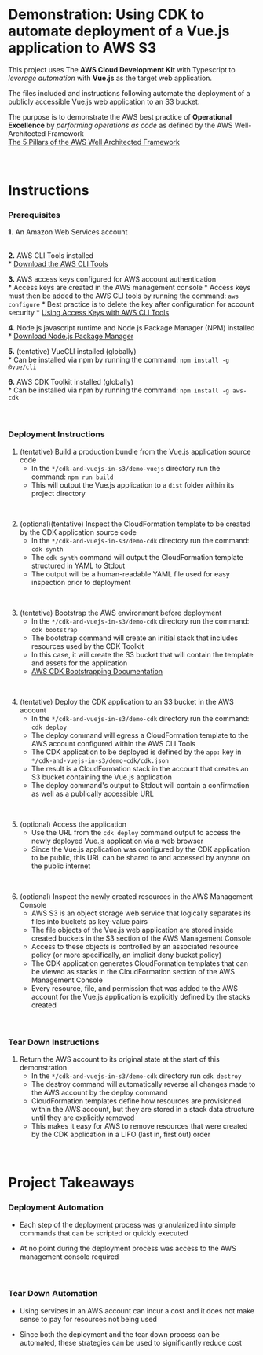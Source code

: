 # Demonstration: Using CDK to automate deployment of a Vue.js application to AWS S3

This project uses The **AWS Cloud Development Kit** with Typescript to *leverage automation* with **Vue.js** as the target web application.

The files included and instructions following automate the deployment of a publicly accessible Vue.js web application to an S3 bucket.

The purpose is to demonstrate the AWS best practice of **Operational Excellence** by *performing operations as code* as defined by the AWS Well-Architected Framework
<br/>[The 5 Pillars of the AWS Well Architected Framework](https://aws.amazon.com/blogs/apn/the-5-pillars-of-the-aws-well-architected-framework/)
<br/><br/><br/>


# Instructions

### Prerequisites

**1.** An Amazon Web Services account<br/>
<br/>

**2.** AWS CLI Tools installed<br/>
    * [Download the AWS CLI Tools](https://docs.aws.amazon.com/cli/latest/userguide/install-cliv2.html)
<br/>

**3.** AWS access keys configured for AWS account authentication<br/>
    * Access keys are created in the AWS management console
    * Access keys must then be added to the AWS CLI tools by running the command: `aws configure`
    * Best practice is to delete the key after configuration for account security
    * [Using Access Keys with AWS CLI Tools](https://docs.aws.amazon.com/cli/latest/userguide/cli-chap-configure.html)
<br/>

**4.** Node.js javascript runtime and Node.js Package Manager (NPM) installed<br/>
    * [Download Node.js Package Manager](https://nodejs.org/en/download/package-manager/)
<br/>

**5.** (tentative) VueCLI installed (globally)<br/>
    * Can be installed via npm by running the command: `npm install -g @vue/cli`
<br/>

**6.** AWS CDK Toolkit installed (globally)<br/>
    * Can be installed via npm by running the command: `npm install -g aws-cdk`
<br/><br/><br/>


### Deployment Instructions 

1. (tentative) Build a production bundle from the Vue.js application source code
    * In the `*/cdk-and-vuejs-in-s3/demo-vuejs` directory run the command: `npm run build`
    * This will output the Vue.js application to a `dist` folder within its project directory
<br/>

2. (optional)(tentative) Inspect the CloudFormation template to be created by the CDK application source code 
    * In the `*/cdk-and-vuejs-in-s3/demo-cdk` directory run the command: `cdk synth`
    * The `cdk synth` command will output the CloudFormation template structured in YAML to Stdout
    * The output will be a human-readable YAML file used for easy inspection prior to deployment
<br/>

3. (tentative) Bootstrap the AWS environment before deployment
    * In the `*/cdk-and-vuejs-in-s3/demo-cdk` directory run the command: `cdk bootstrap`
    * The bootstrap command will create an initial stack that includes resources used by the CDK Toolkit
    * In this case, it will create the S3 bucket that will contain the template and assets for the application
    * [AWS CDK Bootstrapping Documentation](https://docs.aws.amazon.com/cdk/latest/guide/bootstrapping.html)
<br/>

4. (tentative) Deploy the CDK application to an S3 bucket in the AWS account
    * In the `*/cdk-and-vuejs-in-s3/demo-cdk` directory run the command: `cdk deploy`
    * The deploy command will egress a CloudFormation template to the AWS account configured within the AWS CLI Tools
    * The CDK application to be deployed is defined by the `app:` key in `*/cdk-and-vuejs-in-s3/demo-cdk/cdk.json`
    * The result is a CloudFormation stack in the account that creates an S3 bucket containing the Vue.js application
    * The deploy command's output to Stdout will contain a confirmation as well as a publically accessible URL
<br/>

5. (optional) Access the application
    * Use the URL from the `cdk deploy` command output to access the newly deployed Vue.js application via a web browser
    * Since the Vue.js application was configured by the CDK application to be public, this URL can be shared to and accessed by anyone on the public internet
<br/>

6. (optional) Inspect the newly created resources in the AWS Management Console
    * AWS S3 is an object storage web service that logically separates its files into buckets as key-value pairs
    * The file objects of the Vue.js web application are stored inside created buckets in the S3 section of the AWS Management Console
    * Access to these objects is controlled by an associated resource policy (or more specifically, an implicit deny bucket policy)
    * The CDK application generates CloudFormation templates that can be viewed as stacks in the CloudFormation section of the AWS Management Console
    * Every resource, file, and permission that was added to the AWS account for the Vue.js application is explicitly defined by the stacks created
<br/><br/><br/>



### Tear Down Instructions

1. Return the AWS account to its original state at the start of this demonstration
    * In the `*/cdk-and-vuejs-in-s3/demo-cdk` directory run `cdk destroy`
    * The destroy command will automatically reverse all changes made to the AWS account by the deploy command
    * CloudFormation templates define how resources are provisioned within the AWS account, but they are stored in a stack data structure until they are explicitly removed
    * This makes it easy for AWS to remove resources that were created by the CDK application in a LIFO (last in, first out) order
<br/><br/><br/>

# Project Takeaways

### Deployment Automation

  * Each step of the deployment process was granularized into simple commands that can be scripted or quickly executed

  * At no point during the deployment process was access to the AWS management console required
<br/><br/><br/>


### Tear Down Automation

  * Using services in an AWS account can incur a cost and it does not make sense to pay for resources not being used

  * Since both the deployment and the tear down process can be automated, these strategies can be used to significantly reduce cost
<br/><br/><br/>




